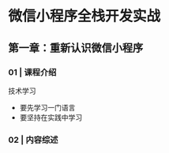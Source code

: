 # 微信小程序全栈开发实战 #

## 第一章：重新认识微信小程序 ##

### 01 | 课程介绍 ###

技术学习

* 要先学习一门语言
* 要坚持在实践中学习

### 02 | 内容综述 ###

